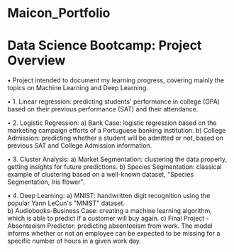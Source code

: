 # Maicon_Portfolio

# Data Science Bootcamp: Project Overview
• Project intended to document my learning progress, covering mainly the topics on Machine Learning and Deep Learning.

• 1. Linear regression: predicting students' performance in college (GPA) based on their previous performance (SAT) and their attendance.

• 2. Logistic Regression:
     a) Bank Case: logistic regression based on the marketing campaign efforts of a Portuguese banking institution.
     b) College Admission: predicting whether a student will be admitted or not, based on previous SAT and College Admission information.

• 3. Cluster Analysis:
     a) Market Segmentation: clustering the data properly, getting insights for future predictions.
     b) Species Segmentation: classical example of clustering based on a well-known dataset, "Species Segmentation, Iris flower".

• 4. Deep Learning: 
     a) MNIST: handwritten digit recognition using the popular Yann LeCun's "MNIST" dataset.  
     b) Audiobooks-Business Case: creating a machine learning algorithm, which is able to predict if a customer will buy again.
     c) Final Project - Absenteeism Predictor: predicting absenteeism from work. The model informs whether or not an employee can be expected to be missing for a specific number         of hours in a given work day.
